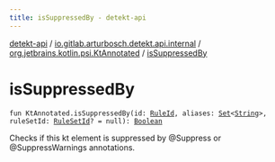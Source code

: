 ```yaml
---
title: isSuppressedBy - detekt-api
---
```


[detekt-api](../../index.html) / [io.gitlab.arturbosch.detekt.api.internal](../index.html) / [org.jetbrains.kotlin.psi.KtAnnotated](index.html) / [isSuppressedBy](./is-suppressed-by.html)

# isSuppressedBy

`fun KtAnnotated.isSuppressedBy(id: `[`RuleId`](../../io.gitlab.arturbosch.detekt.api/-rule-id.html)`, aliases: `[`Set`](https://kotlinlang.org/api/latest/jvm/stdlib/kotlin.collections/-set/index.html)`<`[`String`](https://kotlinlang.org/api/latest/jvm/stdlib/kotlin/-string/index.html)`>, ruleSetId: `[`RuleSetId`](../../io.gitlab.arturbosch.detekt.api/-rule-set-id.html)`? = null): `[`Boolean`](https://kotlinlang.org/api/latest/jvm/stdlib/kotlin/-boolean/index.html)

Checks if this kt element is suppressed by @Suppress or @SuppressWarnings annotations.


